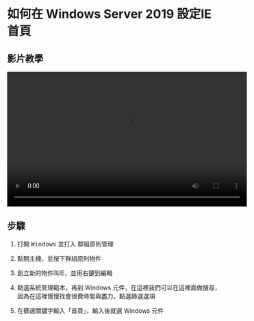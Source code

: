 # 如何在 Windows Server 2019 設定IE首頁

## 影片教學

<video width="560" height="315" controls>
  <source src="/videos/ap-7.srv-content.mp4" type="video/mp4">
  Your browser does not support the video tag.
</video>

## 步驟
1. 打開 <kbd>Windows</kbd> 並打入 群組原則管理

2. 點開主機，並按下群組原則物件

3. 創立新的物件叫IE，並用右鍵到編輯

4. 點選系統管理範本，再到 Windows 元件，在這裡我們可以在這裡面做搜尋，因為在這裡慢慢找會很費時間與盡力，點選篩選選項

5. 在篩選關鍵字輸入「首頁」，輸入後就選 Windows 元件